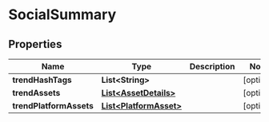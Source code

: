 # SocialSummary

## Properties
Name | Type | Description | Notes
------------ | ------------- | ------------- | -------------
**trendHashTags** | **List&lt;String&gt;** |  |  [optional]
**trendAssets** | [**List&lt;AssetDetails&gt;**](AssetDetails.md) |  |  [optional]
**trendPlatformAssets** | [**List&lt;PlatformAsset&gt;**](PlatformAsset.md) |  |  [optional]
